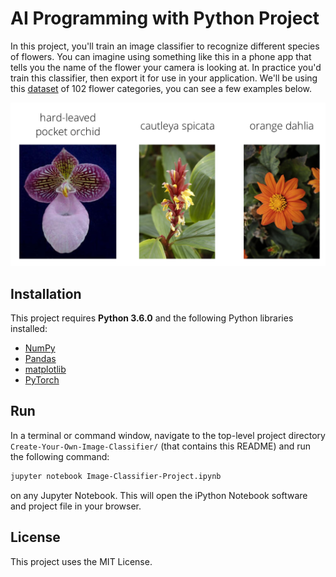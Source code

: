 # AI Programming with Python Project

In this project, you'll train an image classifier to recognize different species of flowers. You can imagine using something like this in a phone app that tells you the name of the flower your camera is looking at. In practice you'd train this classifier, then export it for use in your application. We'll be using this [dataset](http://www.robots.ox.ac.uk/~vgg/data/flowers/102/index.html) of 102 flower categories, you can see a few examples below.

![](assets/Flowers.png) 

## Installation
This project requires **Python 3.6.0** and the following Python libraries installed:
- [NumPy](http://www.numpy.org/)
- [Pandas](http://pandas.pydata.org)
- [matplotlib](http://matplotlib.org/)
- [PyTorch](https://pytorch.org/)

## Run
In a terminal or command window, navigate to the top-level project directory `Create-Your-Own-Image-Classifier/` (that contains this README) and run the following command:
```bash
jupyter notebook Image-Classifier-Project.ipynb
```
on any Jupyter Notebook.
This will open the iPython Notebook software and project file in your browser.

## License
This project uses the MIT License.
